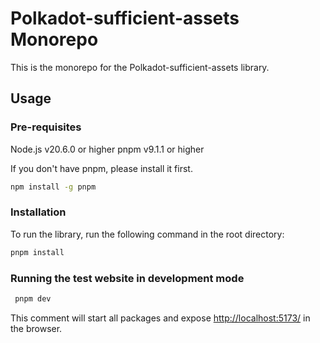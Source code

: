# Polkadot-sufficient-assets Monorepo

This is the monorepo for the Polkadot-sufficient-assets library.

## Usage

### Pre-requisites

Node.js v20.6.0 or higher
pnpm v9.1.1 or higher

If you don't have pnpm, please install it first.

```bash
npm install -g pnpm
```

### Installation

To run the library, run the following command in the root directory:

```bash
pnpm install
```

### Running the test website in development mode

```bash
 pnpm dev
```

This comment will start all packages and expose <http://localhost:5173/> in the browser.
